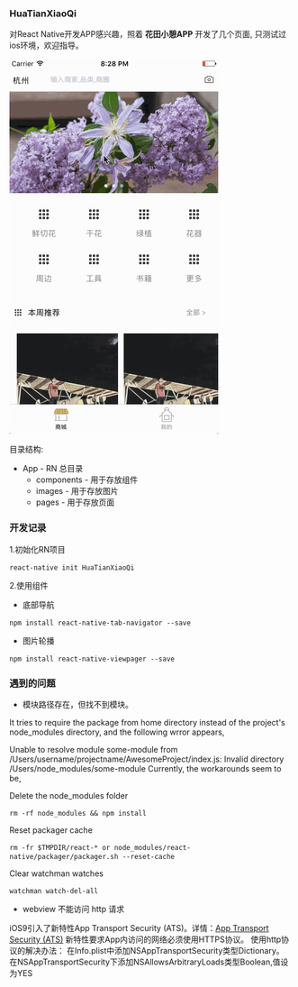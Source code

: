 ### HuaTianXiaoQi

对React Native开发APP感兴趣，照着 **花田小憩APP** 开发了几个页面, 只测试过ios环境，欢迎指导。

![alt text](./info.gif "info")

目录结构:

- App - RN 总目录
  - components - 用于存放组件
  - images - 用于存放图片
  - pages - 用于存放页面

### 开发记录

1.初始化RN项目

```
react-native init HuaTianXiaoQi
```

2.使用组件

- 底部导航
```
npm install react-native-tab-navigator --save
```

- 图片轮播
```
npm install react-native-viewpager --save
```

### 遇到的问题

- 模块路径存在，但找不到模块。

It tries to require the package from home directory instead of the project's node_modules directory, and the following wrror appears,

Unable to resolve module some-module from /Users/username/projectname/AwesomeProject/index.js: Invalid directory /Users/node_modules/some-module
Currently, the workarounds seem to be,

Delete the node_modules folder
```
rm -rf node_modules && npm install
```
Reset packager cache
```
rm -fr $TMPDIR/react-* or node_modules/react-native/packager/packager.sh --reset-cache
```
Clear watchman watches
```
watchman watch-del-all
```

- webview 不能访问 http 请求

iOS9引入了新特性App Transport Security (ATS)。详情：[App Transport Security (ATS)](https://developer.apple.com/library/prerelease/ios/releasenotes/General/WhatsNewIniOS/Articles/iOS9.html#//apple_ref/doc/uid/TP40016198-DontLinkElementID_13)
新特性要求App内访问的网络必须使用HTTPS协议。
使用http协议的解决办法：
在Info.plist中添加NSAppTransportSecurity类型Dictionary。
在NSAppTransportSecurity下添加NSAllowsArbitraryLoads类型Boolean,值设为YES
